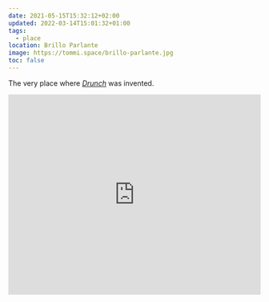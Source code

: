```yaml
---
date: 2021-05-15T15:32:12+02:00
updated: 2022-03-14T15:01:32+01:00
tags:
  - place
location: Brillo Parlante
image: https://tommi.space/brillo-parlante.jpg
toc: false
---
```

The very place where *[Drunch](Drunch.md)* was invented.

<div class='embed'><iframe width='100%' height='400' frameborder='0' scrolling='no' marginheight='0' marginwidth='0' src='https://osm.org/export/embed.html?bbox=12.303400039672853%2C45.41056253235624%2C12.375497817993166%2C45.45880617595989&amp;marker=45.438198809931095%2C12.32689168471552'></iframe>
